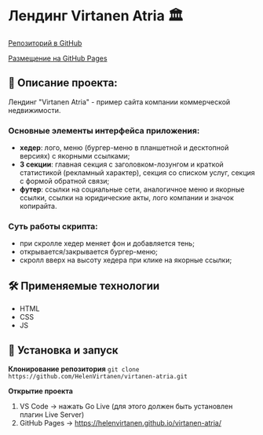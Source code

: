 # Лендинг Virtanen Atria 🏛

[Репозиторий в GitHub](https://github.com/HelenVirtanen/virtanen-atria)

[Размещение на GitHub Pages](https://helenvirtanen.github.io/virtanen-atria/)

## 📖 Описание проекта: 
Лендинг "Virtanen Atria" - пример сайта компании коммерческой недвижимости. 

### Основные элементы интерфейса приложения:
* __хедер__: лого, меню (бургер-меню в планшетной и десктопной версиях) с якорными ссылками;
* __3 секции__: главная секция с заголовком-лозунгом и краткой статистикой (рекламный характер), секция со списком услуг, секция с формой обратной связи;
* __футер__: ссылки на социальные сети, аналогичное меню и якорные ссылки, ссылки на юридические акты, лого компании и значок копирайта.

### Суть работы скрипта:
* при скролле хедер меняет фон и добавляется тень; 
* открывается/закрывается бургер-меню;
* скролл вверх на высоту хедера при клике на якорные ссылки;

## 🛠️ Применяемые технологии
* HTML
* CSS
* JS

## 🚀 Установка и запуск
**Клонирование репозитория**
```git clone https://github.com/HelenVirtanen/virtanen-atria.git```

**Открытие проекта**
1) VS Code -> нажать Go Live (для этого должен быть установлен плагин Live Server)
2) GitHub Pages -> https://helenvirtanen.github.io/virtanen-atria/

